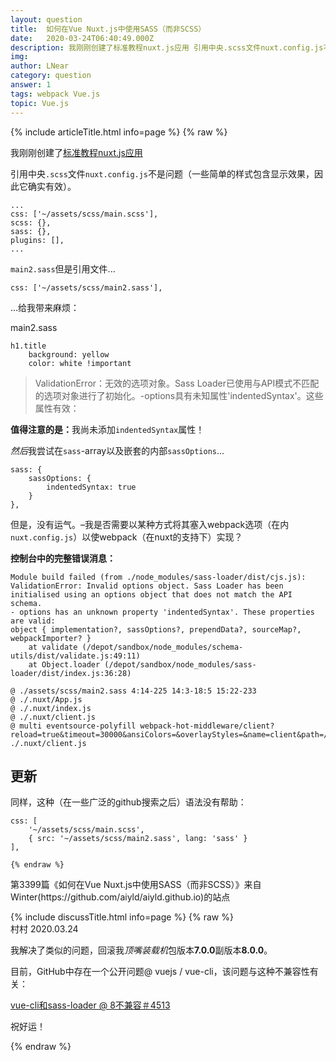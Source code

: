 ```yaml
---
layout: question
title:  如何在Vue Nuxt.js中使用SASS（而非SCSS）
date:   2020-03-24T06:40:49.000Z
description: 我刚刚创建了标准教程nuxt.js应用 引用中央.scss文件nuxt.config.js不是问题（一些简单的样式包含显示效果，因此它确实有效）。...
img: 
author: LNear
category: question
answer: 1
tags: webpack Vue.js
topic: Vue.js
---
```

<div class="article-root">
  <div class="article">
    {% include articleTitle.html info=page %}
    {% raw %}
    <div class="article-content"><p><font style="vertical-align: inherit;"><font style="vertical-align: inherit;">我刚刚创建了</font></font><a href="https://nuxtjs.org/guide/installation#using-code-create-nuxt-app-code-" rel="nofollow noreferrer"><font style="vertical-align: inherit;"><font style="vertical-align: inherit;">标准教程nuxt.js应用</font></font></a> </p>

<p><font style="vertical-align: inherit;"><font style="vertical-align: inherit;">引用中央</font></font><code>.scss</code><font style="vertical-align: inherit;"><font style="vertical-align: inherit;">文件</font></font><code>nuxt.config.js</code><font style="vertical-align: inherit;"><font style="vertical-align: inherit;">不是问题（一些简单的样式包含显示效果，因此它确实有效）。</font></font></p>

<pre><code>...<font></font>
css: ['~/assets/scss/main.scss'],<font></font>
scss: {},<font></font>
sass: {},<font></font>
plugins: [],<font></font>
...<font></font>
</code></pre>

<p><font style="vertical-align: inherit;"></font><code>main2.sass</code><font style="vertical-align: inherit;"><font style="vertical-align: inherit;">但是</font><font style="vertical-align: inherit;">引用</font><font style="vertical-align: inherit;">文件...</font></font></p>

<pre><code>css: ['~/assets/scss/main2.sass'],
</code></pre>

<p><font style="vertical-align: inherit;"><font style="vertical-align: inherit;">...给我带来麻烦：</font></font></p>

<p><font style="vertical-align: inherit;"><font style="vertical-align: inherit;">main2.sass</font></font></p>

<pre><code>h1.title<font></font>
    background: yellow<font></font>
    color: white !important<font></font>
</code></pre>

<blockquote>
  <p><font style="vertical-align: inherit;"><font style="vertical-align: inherit;">ValidationError：无效的选项对象。</font><font style="vertical-align: inherit;">Sass Loader已使用与API模式不匹配的选项对象进行了初始化。</font><font style="vertical-align: inherit;">-options具有未知属性'indentedSyntax'。</font><font style="vertical-align: inherit;">这些属性有效：</font></font></p>
</blockquote>

<p><strong><font style="vertical-align: inherit;"><font style="vertical-align: inherit;">值得注意的是：</font></font></strong><font style="vertical-align: inherit;"><font style="vertical-align: inherit;">我尚未添加</font></font><code>indentedSyntax</code><font style="vertical-align: inherit;"><font style="vertical-align: inherit;">属性！</font></font></p>

<p><font style="vertical-align: inherit;"></font><em><font style="vertical-align: inherit;"><font style="vertical-align: inherit;">然后</font></font></em><font style="vertical-align: inherit;"><font style="vertical-align: inherit;">我</font><font style="vertical-align: inherit;">尝试在</font></font><code>sass</code><font style="vertical-align: inherit;"><font style="vertical-align: inherit;">-array以及嵌套的内部</font></font><code>sassOptions</code><font style="vertical-align: inherit;"><font style="vertical-align: inherit;">...</font></font></p>

<pre><code>sass: {<font></font>
    sassOptions: {<font></font>
        indentedSyntax: true<font></font>
    }<font></font>
},<font></font>
</code></pre>

<p><font style="vertical-align: inherit;"><font style="vertical-align: inherit;">但是，没有运气。</font><font style="vertical-align: inherit;">–我是否需要以某种方式将其塞入webpack选项（在内</font></font><code>nuxt.config.js</code><font style="vertical-align: inherit;"><font style="vertical-align: inherit;">）以使webpack（在nuxt的支持下）实现？</font></font></p>

<p><strong><font style="vertical-align: inherit;"><font style="vertical-align: inherit;">控制台中的完整错误消息：</font></font></strong></p>

<pre><code>Module build failed (from ./node_modules/sass-loader/dist/cjs.js):<font></font>
ValidationError: Invalid options object. Sass Loader has been initialised using an options object that does not match the API schema.<font></font>
- options has an unknown property 'indentedSyntax'. These properties are valid:<font></font>
object { implementation?, sassOptions?, prependData?, sourceMap?, webpackImporter? }<font></font>
    at validate (/depot/sandbox/node_modules/schema-utils/dist/validate.js:49:11)<font></font>
    at Object.loader (/depot/sandbox/node_modules/sass-loader/dist/index.js:36:28)<font></font>
<font></font>
@ ./assets/scss/main2.sass 4:14-225 14:3-18:5 15:22-233<font></font>
@ ./.nuxt/App.js<font></font>
@ ./.nuxt/index.js<font></font>
@ ./.nuxt/client.js<font></font>
@ multi eventsource-polyfill webpack-hot-middleware/client?reload=true&amp;timeout=30000&amp;ansiColors=&amp;overlayStyles=&amp;name=client&amp;path=/__webpack_hmr/client ./.nuxt/client.js<font></font>
</code></pre>

<h2><font style="vertical-align: inherit;"><font style="vertical-align: inherit;">更新</font></font></h2>

<p><font style="vertical-align: inherit;"><font style="vertical-align: inherit;">同样，这种（在一些广泛的github搜索之后）语法没有帮助：</font></font></p>

<pre><code>css: [<font></font>
    '~/assets/scss/main.scss',<font></font>
    { src: '~/assets/scss/main2.sass', lang: 'sass' }<font></font>
],<font></font>
</code></pre></div>
    {% endraw %}
  </div>
  <p class="winter_mark">第3399篇《如何在Vue Nuxt.js中使用SASS（而非SCSS）》来自Winter(https://github.com/aiyld/aiyld.github.io)的站点</p>
  <div class="discuss-wrapper">
    {% include discussTitle.html info=page %}
    {% raw %}
    <div class="discuss-list">
    <div class="discuss-item">
        <div class="discuss-parent">
          <div class="discuss-meta">
            <span class="discuss-user">村村</span>
            <span class="discuss-time">2020.03.24</span>
          </div>
          <div class="discuss-comment"><p><font style="vertical-align: inherit;"><font style="vertical-align: inherit;">我解决了类似的问题，回滚我</font></font><em><font style="vertical-align: inherit;"><font style="vertical-align: inherit;">顶嘴装载机</font></font></em><font style="vertical-align: inherit;"><font style="vertical-align: inherit;">包版本</font></font><strong><font style="vertical-align: inherit;"><font style="vertical-align: inherit;">7.0.0</font></font></strong><font style="vertical-align: inherit;"><font style="vertical-align: inherit;">副版本</font></font><strong><font style="vertical-align: inherit;"><font style="vertical-align: inherit;">8.0.0</font></font></strong><font style="vertical-align: inherit;"><font style="vertical-align: inherit;">。</font></font></p>

<p><font style="vertical-align: inherit;"><font style="vertical-align: inherit;">目前，GitHub中存在一个公开问题@ vuejs / vue-cli，该问题与这种不兼容性有关： </font></font></p>

<p><a href="https://github.com/vuejs/vue-cli/issues/4513" rel="nofollow noreferrer"><font style="vertical-align: inherit;"><font style="vertical-align: inherit;">vue-cli和sass-loader @ 8不兼容＃4513</font></font></a></p>

<p><font style="vertical-align: inherit;"><font style="vertical-align: inherit;">祝好运！</font></font></p></div>
        </div></div>
    </div>
    {% endraw %}
  </div>
<div>
